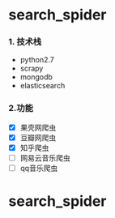 
# search_spider


### 1. 技术栈
- python2.7
- scrapy
- mongodb
- elasticsearch

### 2.功能
- [x] 果壳网爬虫
- [x] 豆瓣网爬虫
- [x] 知乎爬虫
- [ ] 网易云音乐爬虫
- [ ] qq音乐爬虫

# search_spider


